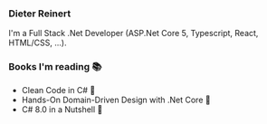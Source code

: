 ### Dieter Reinert

I'm a Full Stack .Net Developer (ASP.Net Core 5, Typescript, React, HTML/CSS, ...).

### Books I'm reading 📚
+ Clean Code in C# 🧹
+ Hands-On Domain-Driven Design with .Net Core 🤖
+ C# 8.0 in a Nutshell 🥜
